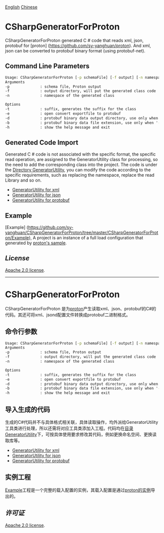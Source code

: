[English](https://github.com/sy-yanghuan/CSharpGeneratorForProton#csharpgeneratorforproton)   [Chinese](https://github.com/sy-yanghuan/CSharpGeneratorForProton#csharpgeneratorforproton-1)  
# CSharpGeneratorForProton
CSharpGeneratorForProton generated C # code that reads xml, json, protobuf for [proton] (https://github.com/sy-yanghuan/proton). And xml, json can be converted to protobuf binary format (using protobuf-net).
## Command Line Parameters
```cmd
Usage: CSharpGeneratorForProton [-p schemaFile] [-f output] [-n namespace]
Arguments 
-p              : schema file, Proton output
-f              : output directory, will put the generated class code
-n              : namespace of the generated class 

Options
-t              : suffix, generates the suffix for the class  
-e              : open convert exportfile to protobuf
-d              : protobuf binary data output directory, use only when '-e' exists  
-b              : protobuf binary data file extension, use only when '-e' exists
-h              : show the help message and exit 
```
## Generated Code Import
Generated C # code is not associated with the specific format, the specific read operation, are assigned to the GeneratorUtility class for processing, so the need to add the corresponding class into the project. The code is under the [Directory GeneratorUtility](https://github.com/sy-yanghuan/CSharpGeneratorForProton/tree/master/CSharpGeneratorForProton/GeneratorUtility), you can modify the code according to the specific requirements, such as replacing the namespace, replace the read Library and so on.
- [GeneratorUtility for xml](https://github.com/sy-yanghuan/CSharpGeneratorForProton/blob/master/CSharpGeneratorForProton/CSharpGeneratorForProton/GeneratorUtility/XmlLoader.cs)
- [GeneratorUtility for json](https://github.com/sy-yanghuan/CSharpGeneratorForProton/blob/master/CSharpGeneratorForProton/CSharpGeneratorForProton/GeneratorUtility/JsonLoader.cs)
- [GeneratorUtility for protobuf](https://github.com/sy-yanghuan/CSharpGeneratorForProton/blob/master/CSharpGeneratorForProton/CSharpGeneratorForProton/GeneratorUtility/ProtobufLoader.cs)  

## Example
[Example] (https://github.com/sy-yanghuan/CSharpGeneratorForProton/tree/master/CSharpGeneratorForProton/Example), A project is an instance of a full load configuration that generated by [proton's sample](https://github.com/sy-yanghuan/proton/tree/master/sample).

## *License*
[Apache 2.0 license](https://github.com/sy-yanghuan/CSharpGeneratorForProton/blob/master/LICENSE).

_____________________
# CSharpGeneratorForProton
CSharpGeneratorForProton 是为[proton](https://github.com/sy-yanghuan/proton)产生读取xml、json、protobuf的C#的代码。其还可将xml、jsond配置文件转换成protobuf二进制格式。
## 命令行参数
```cmd
Usage: CSharpGeneratorForProton [-p schemaFile] [-f output] [-n namespace]
Arguments 
-p              : schema file, Proton output
-f              : output directory, will put the generated class code
-n              : namespace of the generated class 

Options
-t              : suffix, generates the suffix for the class  
-e              : open convert exportfile to protobuf
-d              : protobuf binary data output directory, use only when '-e' exists  
-b              : protobuf binary data file extension, use only when '-e' exists
-h              : show the help message and exit 
```
## 导入生成的代码
生成的C#代码并不与具体格式相关联，具体读取操作，均外派给GeneratorUtility工具类进行处理，所以还需将对应工具类添加入工程。代码均在[目录GeneratorUtility](https://github.com/sy-yanghuan/CSharpGeneratorForProton/tree/master/CSharpGeneratorForProton/CSharpGeneratorForProton/GeneratorUtility)下，可按具体使用要求修改其代码，例如更换命名空间、更换读取库等。
- [GeneratorUtility for xml](https://github.com/sy-yanghuan/CSharpGeneratorForProton/blob/master/CSharpGeneratorForProton/CSharpGeneratorForProton/GeneratorUtility/XmlLoader.cs)
- [GeneratorUtility for json](https://github.com/sy-yanghuan/CSharpGeneratorForProton/blob/master/CSharpGeneratorForProton/CSharpGeneratorForProton/GeneratorUtility/JsonLoader.cs)
- [GeneratorUtility for protobuf](https://github.com/sy-yanghuan/CSharpGeneratorForProton/blob/master/CSharpGeneratorForProton/CSharpGeneratorForProton/GeneratorUtility/ProtobufLoader.cs)  

## 实例工程
[Example](https://github.com/sy-yanghuan/CSharpGeneratorForProton/tree/master/CSharpGeneratorForProton/Example)工程是一个完整的载入配置的实例，其载入配置是通过[proton的实例](https://github.com/sy-yanghuan/proton/tree/master/sample)导出的。

## *许可证*
[Apache 2.0 license](https://github.com/sy-yanghuan/CSharpGeneratorForProton/blob/master/LICENSE).
